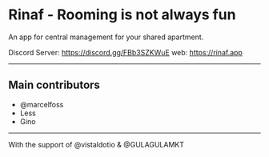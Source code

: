 # Rinaf - Rooming is not always fun
An app for central management for your shared apartment.

Discord Server: https://discord.gg/FBb3SZKWuE
web: https://rinaf.app

---
## Main contributors
- @marcelfoss
- Less
- Gino

---
With the support of @vistaldotio & @GULAGULAMKT
